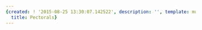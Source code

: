 ```yaml
---
{created: ! '2015-08-25 13:30:07.142522', description: '', template: muscle.html,
  title: Pectorals}
---
```

